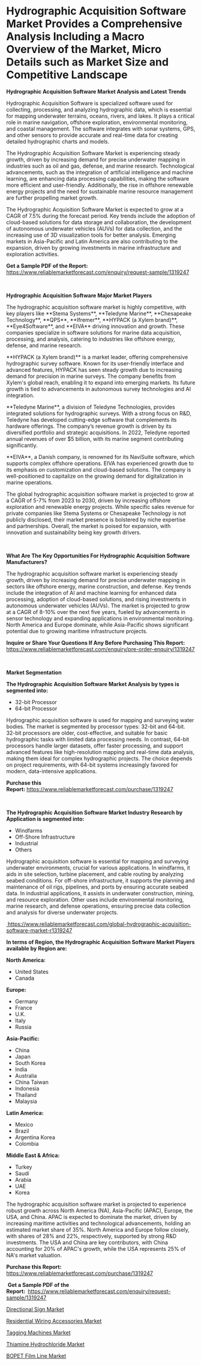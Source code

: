 <p><h1>Hydrographic Acquisition Software Market Provides a Comprehensive Analysis Including a Macro Overview of the Market, Micro Details such as Market Size and Competitive Landscape</h1></p><p><strong>Hydrographic Acquisition Software Market Analysis and Latest Trends</strong></p>
<p><p>Hydrographic Acquisition Software is specialized software used for collecting, processing, and analyzing hydrographic data, which is essential for mapping underwater terrains, oceans, rivers, and lakes. It plays a critical role in marine navigation, offshore exploration, environmental monitoring, and coastal management. The software integrates with sonar systems, GPS, and other sensors to provide accurate and real-time data for creating detailed hydrographic charts and models.</p><p>The Hydrographic Acquisition Software Market is experiencing steady growth, driven by increasing demand for precise underwater mapping in industries such as oil and gas, defense, and marine research. Technological advancements, such as the integration of artificial intelligence and machine learning, are enhancing data processing capabilities, making the software more efficient and user-friendly. Additionally, the rise in offshore renewable energy projects and the need for sustainable marine resource management are further propelling market growth.</p><p>The Hydrographic Acquisition Software Market is expected to grow at a CAGR of 7.5% during the forecast period. Key trends include the adoption of cloud-based solutions for data storage and collaboration, the development of autonomous underwater vehicles (AUVs) for data collection, and the increasing use of 3D visualization tools for better analysis. Emerging markets in Asia-Pacific and Latin America are also contributing to the expansion, driven by growing investments in marine infrastructure and exploration activities.</p></p>
<p><strong>Get a Sample PDF of the Report:&nbsp;</strong> <a href="https://www.reliablemarketforecast.com/enquiry/request-sample/1319247?utm_campaign=1875&utm_medium=2&utm_source=Github&utm_content=ia&utm_term=20012025&utm_id=hydrographic-acquisition-software">https://www.reliablemarketforecast.com/enquiry/request-sample/1319247</a></p>
<p>&nbsp;</p>
<p><strong>Hydrographic Acquisition Software Major Market Players</strong></p>
<p><p>The hydrographic acquisition software market is highly competitive, with key players like **Stema Systems**, **Teledyne Marine**, **Chesapeake Technology**, **QPS**, **Ifremer**, **HYPACK (a Xylem brand)**, **Eye4Software**, and **EIVA** driving innovation and growth. These companies specialize in software solutions for marine data acquisition, processing, and analysis, catering to industries like offshore energy, defense, and marine research.</p><p>**HYPACK (a Xylem brand)** is a market leader, offering comprehensive hydrographic survey software. Known for its user-friendly interface and advanced features, HYPACK has seen steady growth due to increasing demand for precision in marine surveys. The company benefits from Xylem's global reach, enabling it to expand into emerging markets. Its future growth is tied to advancements in autonomous survey technologies and AI integration.</p><p>**Teledyne Marine**, a division of Teledyne Technologies, provides integrated solutions for hydrographic surveys. With a strong focus on R&D, Teledyne has developed cutting-edge software that complements its hardware offerings. The company’s revenue growth is driven by its diversified portfolio and strategic acquisitions. In 2022, Teledyne reported annual revenues of over $5 billion, with its marine segment contributing significantly.</p><p>**EIVA**, a Danish company, is renowned for its NaviSuite software, which supports complex offshore operations. EIVA has experienced growth due to its emphasis on customization and cloud-based solutions. The company is well-positioned to capitalize on the growing demand for digitalization in marine operations.</p><p>The global hydrographic acquisition software market is projected to grow at a CAGR of 5-7% from 2023 to 2030, driven by increasing offshore exploration and renewable energy projects. While specific sales revenue for private companies like Stema Systems or Chesapeake Technology is not publicly disclosed, their market presence is bolstered by niche expertise and partnerships. Overall, the market is poised for expansion, with innovation and sustainability being key growth drivers.</p></p>
<p>&nbsp;</p>
<p><strong>What Are The Key Opportunities For Hydrographic Acquisition Software Manufacturers?</strong></p>
<p><p>The hydrographic acquisition software market is experiencing steady growth, driven by increasing demand for precise underwater mapping in sectors like offshore energy, marine construction, and defense. Key trends include the integration of AI and machine learning for enhanced data processing, adoption of cloud-based solutions, and rising investments in autonomous underwater vehicles (AUVs). The market is projected to grow at a CAGR of 8-10% over the next five years, fueled by advancements in sensor technology and expanding applications in environmental monitoring. North America and Europe dominate, while Asia-Pacific shows significant potential due to growing maritime infrastructure projects.</p></p>
<p><strong>Inquire or Share Your Questions If Any Before Purchasing This Report:</strong> <a href="https://www.reliablemarketforecast.com/enquiry/pre-order-enquiry/1319247?utm_campaign=1875&utm_medium=2&utm_source=Github&utm_content=ia&utm_term=20012025&utm_id=hydrographic-acquisition-software">https://www.reliablemarketforecast.com/enquiry/pre-order-enquiry/1319247</a></p>
<p>&nbsp;</p>
<p><strong>Market Segmentation</strong></p>
<p><strong>The Hydrographic Acquisition Software Market Analysis by types is segmented into:</strong></p>
<p><ul><li>32-bit Processor</li><li>64-bit Processor</li></ul></p>
<p><p>Hydrographic acquisition software is used for mapping and surveying water bodies. The market is segmented by processor types: 32-bit and 64-bit. 32-bit processors are older, cost-effective, and suitable for basic hydrographic tasks with limited data processing needs. In contrast, 64-bit processors handle larger datasets, offer faster processing, and support advanced features like high-resolution mapping and real-time data analysis, making them ideal for complex hydrographic projects. The choice depends on project requirements, with 64-bit systems increasingly favored for modern, data-intensive applications.</p></p>
<p><strong>Purchase this Report:&nbsp;</strong><a href="https://www.reliablemarketforecast.com/purchase/1319247?utm_campaign=1875&utm_medium=2&utm_source=Github&utm_content=ia&utm_term=20012025&utm_id=hydrographic-acquisition-software">https://www.reliablemarketforecast.com/purchase/1319247</a></p>
<p>&nbsp;</p>
<p><strong>The Hydrographic Acquisition Software Market Industry Research by Application is segmented into:</strong></p>
<p><ul><li>Windfarms</li><li>Off-Shore Infrastructure</li><li>Industrial</li><li>Others</li></ul></p>
<p><p>Hydrographic acquisition software is essential for mapping and surveying underwater environments, crucial for various applications. In windfarms, it aids in site selection, turbine placement, and cable routing by analyzing seabed conditions. For off-shore infrastructure, it supports the planning and maintenance of oil rigs, pipelines, and ports by ensuring accurate seabed data. In industrial applications, it assists in underwater construction, mining, and resource exploration. Other uses include environmental monitoring, marine research, and defense operations, ensuring precise data collection and analysis for diverse underwater projects.</p></p>
<p><a href="https://www.reliablemarketforecast.com/global-hydrographic-acquisition-software-market-r1319247?utm_campaign=1875&utm_medium=2&utm_source=Github&utm_content=ia&utm_term=20012025&utm_id=hydrographic-acquisition-software">&nbsp;https://www.reliablemarketforecast.com/global-hydrographic-acquisition-software-market-r1319247</a></p>
<p><strong>In terms of Region, the Hydrographic Acquisition Software Market Players available by Region are:</strong></p>
<p>
    <p> <strong> North America: </strong>
        <ul>
            <li>United States</li>
            <li>Canada</li>
        </ul>
        </p> 
    <p> <strong> Europe: </strong>
        <ul>
            <li>Germany</li>
            <li>France</li>
            <li>U.K.</li>
            <li>Italy</li>
            <li>Russia</li>
        </ul>
        </p> 
    <p> <strong> Asia-Pacific: </strong>
        <ul>
            <li>China</li>
            <li>Japan</li>
            <li>South Korea</li>
            <li>India</li>
            <li>Australia</li>
            <li>China Taiwan</li>
            <li>Indonesia</li>
            <li>Thailand</li>
            <li>Malaysia</li>
        </ul>
        </p> 
    <p> <strong> Latin America: </strong>
        <ul>
            <li>Mexico</li>
            <li>Brazil</li>
            <li>Argentina Korea</li>
            <li>Colombia</li>
        </ul>
        </p> 
    <p> <strong> Middle East & Africa: </strong>
        <ul>
            <li>Turkey</li>
            <li>Saudi</li>
            <li>Arabia</li>
            <li>UAE</li>
            <li>Korea</li>
        </ul>
    </p>
    </p>
<p><p>The hydrographic acquisition software market is projected to experience robust growth across North America (NA), Asia-Pacific (APAC), Europe, the USA, and China. APAC is expected to dominate the market, driven by increasing maritime activities and technological advancements, holding an estimated market share of 35%. North America and Europe follow closely, with shares of 28% and 22%, respectively, supported by strong R&D investments. The USA and China are key contributors, with China accounting for 20% of APAC's growth, while the USA represents 25% of NA's market valuation.</p></p>
<p><strong>Purchase this Report: </strong><a href="https://www.reliablemarketforecast.com/purchase/1319247?utm_campaign=1875&utm_medium=2&utm_source=Github&utm_content=ia&utm_term=20012025&utm_id=hydrographic-acquisition-software">https://www.reliablemarketforecast.com/purchase/1319247</a></p>
<p>&nbsp;<strong>Get a Sample PDF of the Report:&nbsp;&nbsp;</strong><a href="https://www.reliablemarketforecast.com/enquiry/request-sample/1319247?utm_campaign=1875&utm_medium=2&utm_source=Github&utm_content=ia&utm_term=20012025&utm_id=hydrographic-acquisition-software">https://www.reliablemarketforecast.com/enquiry/request-sample/1319247</a></p>
<p><strong></strong></p>
<p><p><a href="https://www.linkedin.com/pulse/directional-sign-market-trends-detailed-study-its-segmentation-2etuf?utm_campaign=1875&utm_medium=2&utm_source=Github&utm_content=ia&utm_term=20012025&utm_id=hydrographic-acquisition-software">Directional Sign Market</a></p><p><a href="https://github.com/lisaeichler20775/Market-Research-Report-List-1/blob/main/residential-wiring-accessories-market.md?utm_campaign=1875&utm_medium=2&utm_source=Github&utm_content=ia&utm_term=20012025&utm_id=hydrographic-acquisition-software">Residential Wiring Accessories Market</a></p><p><a href="https://www.linkedin.com/pulse/tagging-machines-market-analysis-major-challenges-sales-volume-r5yxe?utm_campaign=1875&utm_medium=2&utm_source=Github&utm_content=ia&utm_term=20012025&utm_id=hydrographic-acquisition-software">Tagging Machines Market</a></p><p><a href="https://www.linkedin.com/pulse/detailed-report-thesize-dynamics-expected-growth-81-cagrof-wewzf?utm_campaign=1875&utm_medium=2&utm_source=Github&utm_content=ia&utm_term=20012025&utm_id=hydrographic-acquisition-software">Thiamine Hydrochloride Market</a></p><p><a href="https://www.linkedin.com/pulse/billion-dollar-bopet-film-line-market-industry-value-future-exooe?utm_campaign=1875&utm_medium=2&utm_source=Github&utm_content=ia&utm_term=20012025&utm_id=hydrographic-acquisition-software">BOPET Film Line Market</a></p></p>